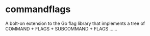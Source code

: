 # commandflags
A bolt-on extension to the Go flag library that implements a tree of  COMMAND + FLAGS + SUBCOMMAND + FLAGS ......
